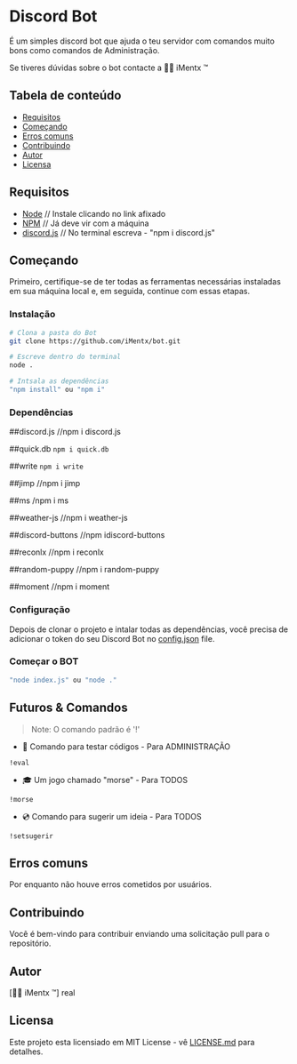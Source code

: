# Discord Bot

É um simples discord bot que ajuda o teu servidor com comandos muito bons como comandos de Administração.

Se tiveres  dúvidas sobre o bot contacte a 🐱‍👤 iMentx ™

## Tabela de conteúdo


* [Requisitos](#requisitos)
* [Começando](#começando)
* [Erros comuns](#erros-comuns)
* [Contribuindo](#contribuindo)
* [Autor](#autor)
* [Licensa](#licensa)

## Requisitos

- [Node](https://nodejs.org/en/) // Instale clicando no link afixado
- [NPM](https://www.npmjs.com/) // Já deve vir com a máquina 
- [discord.js](#Rikka) // No terminal escreva - "npm i discord.js"

## Começando

Primeiro, certifique-se de ter todas as ferramentas necessárias instaladas em sua máquina local e, em seguida, continue com essas etapas.

### Instalação

```bash
# Clona a pasta do Bot
git clone https://github.com/iMentx/bot.git

# Escreve dentro do terminal
node .

# Intsala as dependências
"npm install" ou "npm i"
```

### Dependências

##discord.js //npm i discord.js

##quick.db `npm i quick.db`

##write `npm i write`

##jimp //npm i jimp

##ms  /npm i ms

##weather-js //npm i weather-js

##discord-buttons //npm idiscord-buttons

##reconlx //npm i reconlx

##random-puppy //npm i random-puppy

##moment //npm i moment

### Configuração

Depois de clonar o projeto e intalar todas as dependências, você precisa de adicionar o token do seu Discord Bot no [config.json](config.json) file.

### Começar o BOT

```bash
"node index.js" ou "node ." 
```

## Futuros & Comandos

> Note: O comando padrão é '!'


* 📃 Comando para testar códigos - Para ADMINISTRAÇÃO

`!eval`

* 🎓 Um jogo chamado "morse" - Para TODOS

`!morse`

* 💿 Comando para sugerir um ideia - Para TODOS

`!setsugerir`


## Erros comuns

Por enquanto não houve erros cometidos por usuários.

## Contribuindo

Você é bem-vindo para contribuir enviando uma solicitação pull para o repositório.

## Autor


[🐱‍👤 iMentx ™]      real


## Licensa

Este projeto esta licensiado em MIT License - vê [LICENSE.md](LICENSE) para detalhes.
